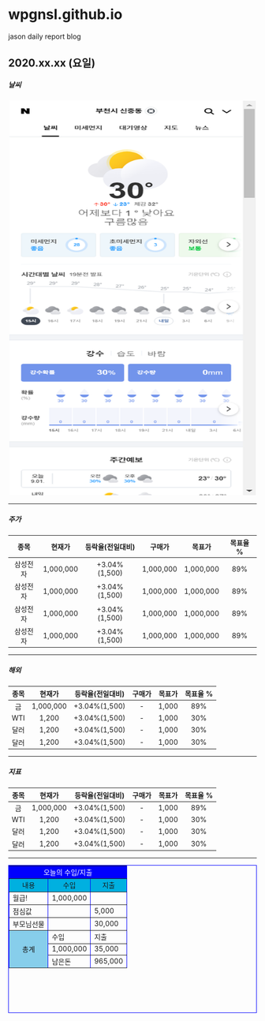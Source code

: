 # wpgnsl.github.io
jason daily report blog


## 2020.xx.xx (요일)

##### 날씨
<!-- ![ex_screenshot](./img/naver_weather_capture.png) -->
<center><img src="./img/naver_weather_capture.png" width="500px" height="800px"></center>
<!-- <center><img src="./img/naver_weather_capture.png" width="80%" height="80%"></center> -->

----

##### 주가
| 종목 | 현재가 | 등락율(전일대비) | 구매가 | 목표가 | 목표율 % |
|:---:|:---:|:---:|:---:|:---:|:---:|
|삼성전자|1,000,000|+3.04%(1,500)|1,000,000|1,000,000|89%|
|삼성전자|1,000,000|+3.04%(1,500)|1,000,000|1,000,000|89%|
|삼성전자|1,000,000|+3.04%(1,500)|1,000,000|1,000,000|89%|
|삼성전자|1,000,000|+3.04%(1,500)|1,000,000|1,000,000|89%| 


----


##### 해외

| 종목 | 현재가 | 등락율(전일대비) | 구매가 | 목표가 | 목표율 % |
|:---:|:---:|:---:|:---:|:---:|:---:|
|금|1,000,000|+3.04%(1,500)|-|1,000|89%|
|WTI|1,200|+3.04%(1,500)|-|1,000|30%|
|달러|1,200|+3.04%(1,500)|-|1,000|30%|
|달러|1,200|+3.04%(1,500)|-|1,000|30%|

----

##### 지표

| 종목 | 현재가 | 등락율(전일대비) | 구매가 | 목표가 | 목표율 % |
|:---:|:---:|:---:|:---:|:---:|:---:|
|금|1,000,000|+3.04%(1,500)|-|1,000|89%|
|WTI|1,200|+3.04%(1,500)|-|1,000|30%|
|달러|1,200|+3.04%(1,500)|-|1,000|30%|
|달러|1,200|+3.04%(1,500)|-|1,000|30%|

----

</table>
</head>
<body>
<table border="1" bordercolor="blue" width ="500" height="300" align = "center" >
    <tr bgcolor="blue" align ="center">
	<p><td colspan = "3" span style="color:white">오늘의 수입/지출</td></p>
    </tr>
    <tr align = "center" bgcolor="skybule">
	<td>내용</td>
	<td>수입</td>
	<td>지출</td>
    </tr>
    <tr>
	<td>월급!</td>
	<td>1,000,000</td>
	<td></td>
    </tr>
    <tr>
	<td>점심값</td>
	<td></td>
	<td>5,000</td>
    </tr>
    <tr>
	<td>부모님선물</td>
	<td></td>
	<td>30,000</td>
    </tr>
    <tr>
	<td rowspan="3" align = "center" bgcolor="skyblue">총계</td>
	<td>수입</td>
	<td>지출</td>
    </tr>
    <tr>
	<td>1,000,000</td>
	<td>35,000</td>	
    </tr>
    <tr>
	<td>남은돈</td>
	<td>965,000</td>	
    </tr>
</table>
</body>
</html>

